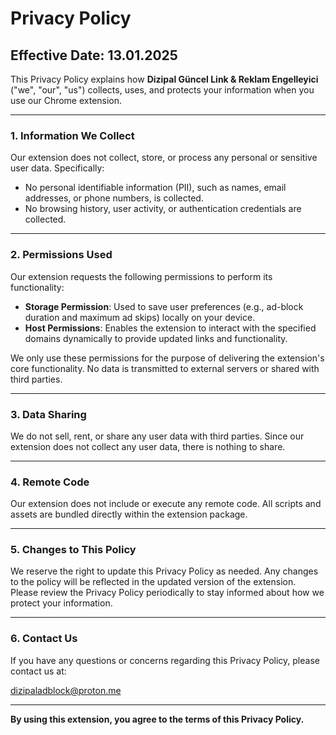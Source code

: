 # Privacy Policy

## Effective Date: 13.01.2025

This Privacy Policy explains how **Dizipal Güncel Link & Reklam Engelleyici** ("we", "our", "us") collects, uses, and protects your information when you use our Chrome extension.

---

### **1. Information We Collect**

Our extension does not collect, store, or process any personal or sensitive user data. Specifically:

- No personal identifiable information (PII), such as names, email addresses, or phone numbers, is collected.
- No browsing history, user activity, or authentication credentials are collected.

---

### **2. Permissions Used**

Our extension requests the following permissions to perform its functionality:

- **Storage Permission**: Used to save user preferences (e.g., ad-block duration and maximum ad skips) locally on your device.
- **Host Permissions**: Enables the extension to interact with the specified domains dynamically to provide updated links and functionality.

We only use these permissions for the purpose of delivering the extension's core functionality. No data is transmitted to external servers or shared with third parties.

---

### **3. Data Sharing**

We do not sell, rent, or share any user data with third parties. Since our extension does not collect any user data, there is nothing to share.

---

### **4. Remote Code**

Our extension does not include or execute any remote code. All scripts and assets are bundled directly within the extension package.

---

### **5. Changes to This Policy**

We reserve the right to update this Privacy Policy as needed. Any changes to the policy will be reflected in the updated version of the extension. Please review the Privacy Policy periodically to stay informed about how we protect your information.

---

### **6. Contact Us**

If you have any questions or concerns regarding this Privacy Policy, please contact us at:

dizipaladblock@proton.me

---

**By using this extension, you agree to the terms of this Privacy Policy.**

